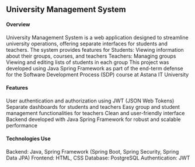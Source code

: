 ## University Management System
#### Overview
University Management System is a web application designed to streamline university operations, offering separate interfaces for students and teachers.
The system provides features for
Students: Viewing information about their groups, courses, and teachers
Teachers: Managing groups
Viewing and editing lists of students in each group
This project was developed using Java Spring Framework as part of the end-term defense for the Software Development Process (SDP) course at Astana IT University

#### Features
User authentication and authorization using JWT (JSON Web Tokens)
Separate dashboards for students and teachers
Easy group and student management functionalities for teachers
Clean and user-friendly interface
Backend developed with Java Spring Framework for robust and scalable performance

#### Technologies Use
Backend: Java, Spring Framework (Spring Boot, Spring Security, Spring Data JPA)
Frontend: HTML, CSS
Database: PostgreSQL
Authentication: JWT
